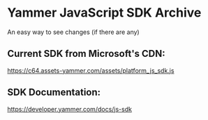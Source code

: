 # Yammer JavaScript SDK Archive
An easy way to see changes (if there are any)

## Current SDK from Microsoft's CDN:
https://c64.assets-yammer.com/assets/platform_js_sdk.js

## SDK Documentation:
https://developer.yammer.com/docs/js-sdk
